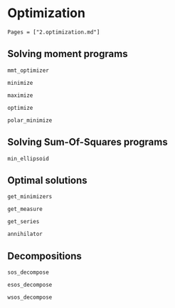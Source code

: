 # Optimization
```@index
Pages = ["2.optimization.md"]
```

## Solving moment programs

```@docs 
mmt_optimizer
```

```@docs 
minimize
```

```@docs
maximize
```

```@docs 
optimize
```

```@docs 
polar_minimize
```

## Solving Sum-Of-Squares programs

```@docs
min_ellipsoid 
```

## Optimal solutions

```@docs 
get_minimizers
```

```@docs 
get_measure
```

```@docs 
get_series
```

```@docs 
annihilator
```
## Decompositions

```@docs
sos_decompose
```

```@docs
esos_decompose
```

```@docs
wsos_decompose
```



